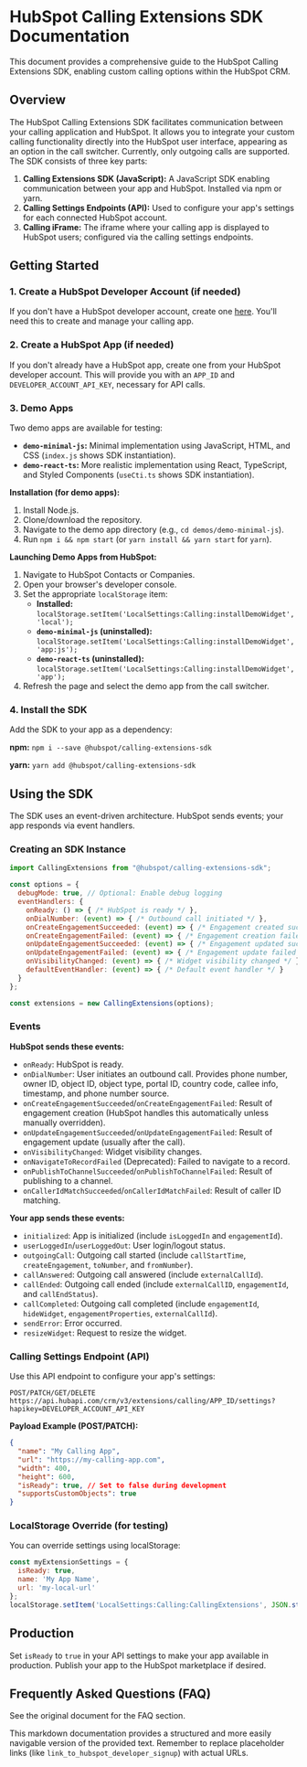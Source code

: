 # HubSpot Calling Extensions SDK Documentation

This document provides a comprehensive guide to the HubSpot Calling Extensions SDK, enabling custom calling options within the HubSpot CRM.

## Overview

The HubSpot Calling Extensions SDK facilitates communication between your calling application and HubSpot.  It allows you to integrate your custom calling functionality directly into the HubSpot user interface, appearing as an option in the call switcher.  Currently, only outgoing calls are supported.  The SDK consists of three key parts:

1. **Calling Extensions SDK (JavaScript):**  A JavaScript SDK enabling communication between your app and HubSpot.  Installed via npm or yarn.
2. **Calling Settings Endpoints (API):** Used to configure your app's settings for each connected HubSpot account.
3. **Calling iFrame:** The iframe where your calling app is displayed to HubSpot users; configured via the calling settings endpoints.

## Getting Started

### 1. Create a HubSpot Developer Account (if needed)

If you don't have a HubSpot developer account, create one [here](link_to_hubspot_developer_signup).  You'll need this to create and manage your calling app.

### 2. Create a HubSpot App (if needed)

If you don't already have a HubSpot app, create one from your HubSpot developer account.  This will provide you with an `APP_ID` and `DEVELOPER_ACCOUNT_API_KEY`, necessary for API calls.

### 3. Demo Apps

Two demo apps are available for testing:

* **`demo-minimal-js`:** Minimal implementation using JavaScript, HTML, and CSS (`index.js` shows SDK instantiation).
* **`demo-react-ts`:**  More realistic implementation using React, TypeScript, and Styled Components (`useCti.ts` shows SDK instantiation).

**Installation (for demo apps):**

1. Install Node.js.
2. Clone/download the repository.
3. Navigate to the demo app directory (e.g., `cd demos/demo-minimal-js`).
4. Run `npm i && npm start` (or `yarn install && yarn start` for `yarn`).

**Launching Demo Apps from HubSpot:**

1. Navigate to HubSpot Contacts or Companies.
2. Open your browser's developer console.
3. Set the appropriate `localStorage` item:
    * **Installed:** `localStorage.setItem('LocalSettings:Calling:installDemoWidget', 'local');`
    * **`demo-minimal-js` (uninstalled):** `localStorage.setItem('LocalSettings:Calling:installDemoWidget', 'app:js');`
    * **`demo-react-ts` (uninstalled):** `localStorage.setItem('LocalSettings:Calling:installDemoWidget', 'app');`
4. Refresh the page and select the demo app from the call switcher.

### 4. Install the SDK

Add the SDK to your app as a dependency:

**npm:** `npm i --save @hubspot/calling-extensions-sdk`

**yarn:** `yarn add @hubspot/calling-extensions-sdk`

## Using the SDK

The SDK uses an event-driven architecture.  HubSpot sends events; your app responds via event handlers.

### Creating an SDK Instance

```javascript
import CallingExtensions from "@hubspot/calling-extensions-sdk";

const options = {
  debugMode: true, // Optional: Enable debug logging
  eventHandlers: {
    onReady: () => { /* HubSpot is ready */ },
    onDialNumber: (event) => { /* Outbound call initiated */ },
    onCreateEngagementSucceeded: (event) => { /* Engagement created successfully */ },
    onCreateEngagementFailed: (event) => { /* Engagement creation failed */ },
    onUpdateEngagementSucceeded: (event) => { /* Engagement updated successfully */ },
    onUpdateEngagementFailed: (event) => { /* Engagement update failed */ },
    onVisibilityChanged: (event) => { /* Widget visibility changed */ },
    defaultEventHandler: (event) => { /* Default event handler */ }
  }
};

const extensions = new CallingExtensions(options);
```


### Events

**HubSpot sends these events:**

* `onReady`: HubSpot is ready.
* `onDialNumber`: User initiates an outbound call.  Provides phone number, owner ID, object ID, object type, portal ID, country code, callee info, timestamp, and phone number source.
* `onCreateEngagementSucceeded`/`onCreateEngagementFailed`:  Result of engagement creation (HubSpot handles this automatically unless manually overridden).
* `onUpdateEngagementSucceeded`/`onUpdateEngagementFailed`: Result of engagement update (usually after the call).
* `onVisibilityChanged`: Widget visibility changes.
* `onNavigateToRecordFailed` (Deprecated): Failed to navigate to a record.
* `onPublishToChannelSucceeded`/`onPublishToChannelFailed`: Result of publishing to a channel.
* `onCallerIdMatchSucceeded`/`onCallerIdMatchFailed`: Result of caller ID matching.

**Your app sends these events:**

* `initialized`:  App is initialized (include `isLoggedIn` and `engagementId`).
* `userLoggedIn`/`userLoggedOut`: User login/logout status.
* `outgoingCall`: Outgoing call started (include `callStartTime`, `createEngagement`, `toNumber`, and `fromNumber`).
* `callAnswered`: Outgoing call answered (include `externalCallId`).
* `callEnded`: Outgoing call ended (include `externalCallID`, `engagementId`, and `callEndStatus`).
* `callCompleted`: Outgoing call completed (include `engagementId`, `hideWidget`, `engagementProperties`, `externalCallId`).
* `sendError`: Error occurred.
* `resizeWidget`: Request to resize the widget.


### Calling Settings Endpoint (API)

Use this API endpoint to configure your app's settings:

`POST/PATCH/GET/DELETE https://api.hubapi.com/crm/v3/extensions/calling/APP_ID/settings?hapikey=DEVELOPER_ACCOUNT_API_KEY`

**Payload Example (POST/PATCH):**

```json
{
  "name": "My Calling App",
  "url": "https://my-calling-app.com",
  "width": 400,
  "height": 600,
  "isReady": true, // Set to false during development
  "supportsCustomObjects": true
}
```

### LocalStorage Override (for testing)

You can override settings using localStorage:

```javascript
const myExtensionSettings = {
  isReady: true,
  name: 'My App Name',
  url: 'my-local-url'
};
localStorage.setItem('LocalSettings:Calling:CallingExtensions', JSON.stringify(myExtensionSettings));
```

## Production

Set `isReady` to `true` in your API settings to make your app available in production.  Publish your app to the HubSpot marketplace if desired.

## Frequently Asked Questions (FAQ)

See the original document for the FAQ section.


This markdown documentation provides a structured and more easily navigable version of the provided text.  Remember to replace placeholder links (like `link_to_hubspot_developer_signup`) with actual URLs.
